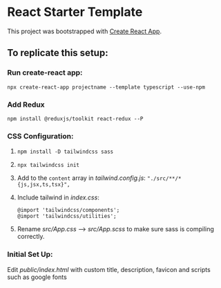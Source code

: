 # React Starter Template

This project was bootstrapped with [Create React App](https://github.com/facebook/create-react-app).

## To replicate this setup:

### Run create-react app: 
`npx create-react-app projectname --template typescript --use-npm`

### Add Redux
`npm install @reduxjs/toolkit react-redux --P`

### CSS Configuration:

1. `npm install -D tailwindcss sass`
2. `npx tailwindcss init`
3. Add to the `content` array in *tailwind.config.js*: `"./src/**/*{js,jsx,ts,tsx}",`

4. Include tailwind in *index.css*:

    ```@import 'tailwindcss/base';
    @import 'tailwindcss/components';
    @import 'tailwindcss/utilities';
    ```

5. Rename *src/App.css* --> *src/App.scss* to make sure sass is compiling correctly.

### Initial Set Up:
Edit *public/index.html* with custom title, description, favicon and scripts such as google fonts
